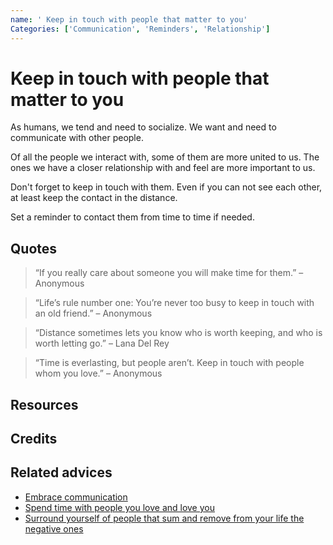 ```yaml
---
name: ' Keep in touch with people that matter to you'
Categories: ['Communication', 'Reminders', 'Relationship']
---
```

# Keep in touch with people that matter to you

As humans, we tend and need to socialize. We want and need to communicate with other people. 

Of all the people we interact with, some of them are more united to us. The ones we have a closer relationship with and feel are more important to us.

Don't forget to keep in touch with them. Even if you can not see each other, at least keep the contact in the distance. 

Set a reminder to contact them from time to time if needed.

## Quotes

> “If you really care about someone you will make time for them.” – Anonymous

> “Life’s rule number one: You’re never too busy to keep in touch with an old friend.” – Anonymous

> “Distance sometimes lets you know who is worth keeping, and who is worth letting go.” – Lana Del Rey

> “Time is everlasting, but people aren’t. Keep in touch with people whom you love.” – Anonymous

## Resources

## Credits

## Related advices

- [Embrace communication](../Embrace%20communication/index.md)
- [Spend time with people you love and love you](../Spend%20time%20with%20people%20you%20love%20and%20love%20you/index.md)
- [Surround yourself of people that sum and remove from your life the negative ones](../Surround%20yourself%20of%20people%20that%20sum%20and%20remove%20from%20your%20life%20the%20negative%20ones/index.md)